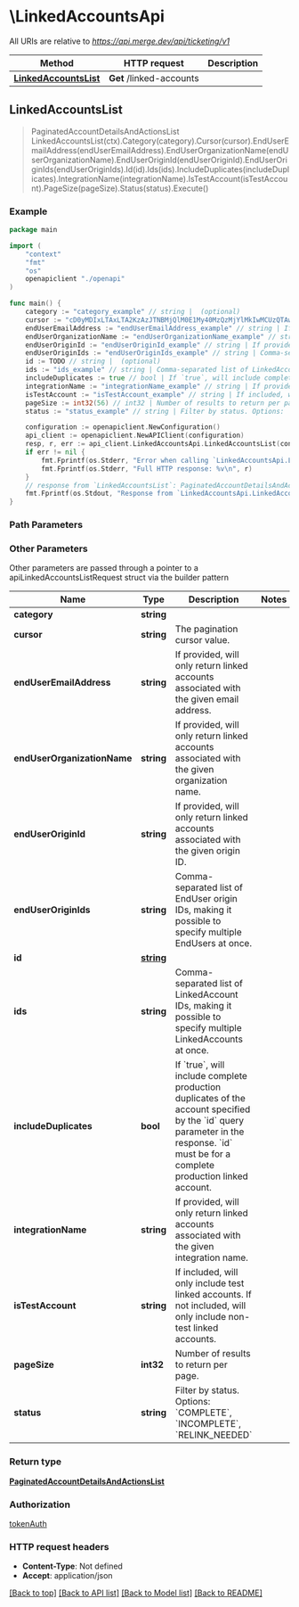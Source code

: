 # \LinkedAccountsApi

All URIs are relative to *https://api.merge.dev/api/ticketing/v1*

Method | HTTP request | Description
------------- | ------------- | -------------
[**LinkedAccountsList**](LinkedAccountsApi.md#LinkedAccountsList) | **Get** /linked-accounts | 



## LinkedAccountsList

> PaginatedAccountDetailsAndActionsList LinkedAccountsList(ctx).Category(category).Cursor(cursor).EndUserEmailAddress(endUserEmailAddress).EndUserOrganizationName(endUserOrganizationName).EndUserOriginId(endUserOriginId).EndUserOriginIds(endUserOriginIds).Id(id).Ids(ids).IncludeDuplicates(includeDuplicates).IntegrationName(integrationName).IsTestAccount(isTestAccount).PageSize(pageSize).Status(status).Execute()





### Example

```go
package main

import (
    "context"
    "fmt"
    "os"
    openapiclient "./openapi"
)

func main() {
    category := "category_example" // string |  (optional)
    cursor := "cD0yMDIxLTAxLTA2KzAzJTNBMjQlM0E1My40MzQzMjYlMkIwMCUzQTAw" // string | The pagination cursor value. (optional)
    endUserEmailAddress := "endUserEmailAddress_example" // string | If provided, will only return linked accounts associated with the given email address. (optional)
    endUserOrganizationName := "endUserOrganizationName_example" // string | If provided, will only return linked accounts associated with the given organization name. (optional)
    endUserOriginId := "endUserOriginId_example" // string | If provided, will only return linked accounts associated with the given origin ID. (optional)
    endUserOriginIds := "endUserOriginIds_example" // string | Comma-separated list of EndUser origin IDs, making it possible to specify multiple EndUsers at once. (optional)
    id := TODO // string |  (optional)
    ids := "ids_example" // string | Comma-separated list of LinkedAccount IDs, making it possible to specify multiple LinkedAccounts at once. (optional)
    includeDuplicates := true // bool | If `true`, will include complete production duplicates of the account specified by the `id` query parameter in the response. `id` must be for a complete production linked account. (optional)
    integrationName := "integrationName_example" // string | If provided, will only return linked accounts associated with the given integration name. (optional)
    isTestAccount := "isTestAccount_example" // string | If included, will only include test linked accounts. If not included, will only include non-test linked accounts. (optional)
    pageSize := int32(56) // int32 | Number of results to return per page. (optional)
    status := "status_example" // string | Filter by status. Options: `COMPLETE`, `INCOMPLETE`, `RELINK_NEEDED` (optional)

    configuration := openapiclient.NewConfiguration()
    api_client := openapiclient.NewAPIClient(configuration)
    resp, r, err := api_client.LinkedAccountsApi.LinkedAccountsList(context.Background()).Category(category).Cursor(cursor).EndUserEmailAddress(endUserEmailAddress).EndUserOrganizationName(endUserOrganizationName).EndUserOriginId(endUserOriginId).EndUserOriginIds(endUserOriginIds).Id(id).Ids(ids).IncludeDuplicates(includeDuplicates).IntegrationName(integrationName).IsTestAccount(isTestAccount).PageSize(pageSize).Status(status).Execute()
    if err != nil {
        fmt.Fprintf(os.Stderr, "Error when calling `LinkedAccountsApi.LinkedAccountsList``: %v\n", err)
        fmt.Fprintf(os.Stderr, "Full HTTP response: %v\n", r)
    }
    // response from `LinkedAccountsList`: PaginatedAccountDetailsAndActionsList
    fmt.Fprintf(os.Stdout, "Response from `LinkedAccountsApi.LinkedAccountsList`: %v\n", resp)
}
```

### Path Parameters



### Other Parameters

Other parameters are passed through a pointer to a apiLinkedAccountsListRequest struct via the builder pattern


Name | Type | Description  | Notes
------------- | ------------- | ------------- | -------------
 **category** | **string** |  | 
 **cursor** | **string** | The pagination cursor value. | 
 **endUserEmailAddress** | **string** | If provided, will only return linked accounts associated with the given email address. | 
 **endUserOrganizationName** | **string** | If provided, will only return linked accounts associated with the given organization name. | 
 **endUserOriginId** | **string** | If provided, will only return linked accounts associated with the given origin ID. | 
 **endUserOriginIds** | **string** | Comma-separated list of EndUser origin IDs, making it possible to specify multiple EndUsers at once. | 
 **id** | [**string**](string.md) |  | 
 **ids** | **string** | Comma-separated list of LinkedAccount IDs, making it possible to specify multiple LinkedAccounts at once. | 
 **includeDuplicates** | **bool** | If &#x60;true&#x60;, will include complete production duplicates of the account specified by the &#x60;id&#x60; query parameter in the response. &#x60;id&#x60; must be for a complete production linked account. | 
 **integrationName** | **string** | If provided, will only return linked accounts associated with the given integration name. | 
 **isTestAccount** | **string** | If included, will only include test linked accounts. If not included, will only include non-test linked accounts. | 
 **pageSize** | **int32** | Number of results to return per page. | 
 **status** | **string** | Filter by status. Options: &#x60;COMPLETE&#x60;, &#x60;INCOMPLETE&#x60;, &#x60;RELINK_NEEDED&#x60; | 

### Return type

[**PaginatedAccountDetailsAndActionsList**](PaginatedAccountDetailsAndActionsList.md)

### Authorization

[tokenAuth](../README.md#tokenAuth)

### HTTP request headers

- **Content-Type**: Not defined
- **Accept**: application/json

[[Back to top]](#) [[Back to API list]](../README.md#documentation-for-api-endpoints)
[[Back to Model list]](../README.md#documentation-for-models)
[[Back to README]](../README.md)

